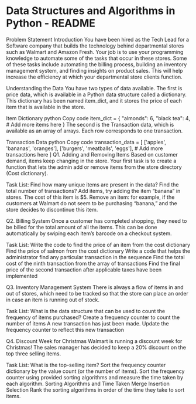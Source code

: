 # Data Structures and Algorithms in Python - README
Problem Statement
Introduction
You have been hired as the Tech Lead for a Software company that builds the technology behind departmental stores such as Walmart and Amazon Fresh. Your job is to use your programming knowledge to automate some of the tasks that occur in these stores. Some of these tasks include automating the billing process, building an inventory management system, and finding insights on product sales. This will help increase the efficiency at which your departmental store clients function.

Understanding the Data
You have two types of data available. The first is price data, which is available in a Python data structure called a dictionary. This dictionary has been named item_dict, and it stores the price of each item that is available in the store.

Item Dictionary
python
Copy code
item_dict = {
    "almonds": 6,
    "black tea": 4,
    # Add more items here
}
The second is the Transaction data, which is available as an array of arrays. Each row corresponds to one transaction.

Transaction Data
python
Copy code
transaction_data = [
    ['apples', 'bananas', 'oranges'],
    ['burgers', 'meatballs', 'eggs'],
    # Add more transactions here
]
Q1. Adding and Removing Items
Based on customer demand, items keep changing in the store. Your first task is to create a function that lets the admin add or remove items from the store directory (Cost dictionary).

Task List:
Find how many unique items are present in the data?
Find the total number of transactions?
Add items, try adding the item “banana” in stores. The cost of this item is $5.
Remove an item: for example, if the customers at Walmart do not seem to be purchasing “banana,” and the store decides to discontinue this item.


Q2. Billing System
Once a customer has completed shopping, they need to be billed for the total amount of all the items. This can be done automatically by swiping each item’s barcode on a checkout system.

Task List:
Write the code to find the price of an item from the cost dictionary
Find the price of salmon from the cost dictionary
Write a code that helps the administrator find any particular transaction in the sequence
Find the total cost of the ninth transaction from the array of transactions
Find the final price of the second transaction after applicable taxes have been implemented

Q3. Inventory Management System
There is always a flow of items in and out of stores, which need to be tracked so that the store can place an order in case an item is running out of stock.

Task List:
What is the data structure that can be used to count the frequency of items purchased?
Create a frequency counter to count the number of items
A new transaction has just been made. Update the frequency counter to reflect this new transaction


Q4. Discount Week for Christmas
Walmart is running a discount week for Christmas! The sales manager has decided to keep a 20% discount on the top three selling items.

Task List:
What is the top-selling item?
Sort the frequency counter dictionary by the value count (or the number of items). Sort the frequency counter using provided sorting algorithms and measure the time taken by each algorithm.
Sorting Algorithms and Time Taken
Merge
Insertion
Selection
Rank the sorting algorithms in order of the time they take to sort items.
